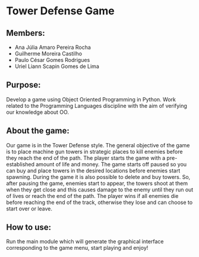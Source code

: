 # Tower Defense Game

## Members:
- Ana Júlia Amaro Pereira Rocha
- Guilherme Moreira Castilho
- Paulo César Gomes Rodrigues
- Uriel Liann Scapin Gomes de Lima

## Purpose:

 Develop a game using Object Oriented Programming in Python. Work related to the Programming Languages ​​discipline with the aim of verifying our knowledge about OO.

## About the game:

Our game is in the Tower Defense style. The general objective of the game is to place machine gun towers in strategic places to kill enemies before they reach the end of the path. The player starts the game with a pre-established amount of life and money. The game starts off paused so you can buy and place towers in the desired locations before enemies start spawning. During the game it is also possible to delete and buy towers. So, after pausing the game, enemies start to appear, the towers shoot at them when they get close and this causes damage to the enemy until they run out of lives or reach the end of the path. The player wins if all enemies die before reaching the end of the track, otherwise they lose and can choose to start over or leave.

## How to use:
Run the main module which will generate the graphical interface corresponding to the game menu, start playing and enjoy!
